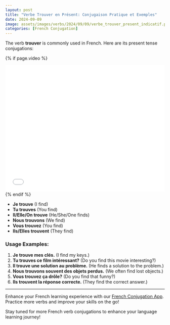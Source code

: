 ```yaml
---
layout: post
title: "Verbe Trouver en Présent: Conjugaison Pratique et Exemples"
date: 2024-09-09
image: assets/images/verbs/2024/09/09/verbe_trouver_present_indicatif.png
categories: [French Conjugation]
---
```


The verb **trouver** is commonly used in French. Here are its present tense conjugations:

<!-- Video Embed Section -->
{% if page.video %}
<div class="video-embed">
  <iframe width="100%" height="400" src="{{ page.video | escape }}" frameborder="0" allowfullscreen></iframe>
</div>
{% endif %}

- **Je trouve** (I find)
- **Tu trouves** (You find)
- **Il/Elle/On trouve** (He/She/One finds)
- **Nous trouvons** (We find)
- **Vous trouvez** (You find)
- **Ils/Elles trouvent** (They find)

### Usage Examples:

1. **Je trouve mes clés.** (I find my keys.)
2. **Tu trouves ce film intéressant?** (Do you find this movie interesting?)
3. **Il trouve une solution au problème.** (He finds a solution to the problem.)
4. **Nous trouvons souvent des objets perdus.** (We often find lost objects.)
5. **Vous trouvez ça drôle?** (Do you find that funny?)
6. **Ils trouvent la réponse correcte.** (They find the correct answer.)

---

Enhance your French learning experience with our [French Conjugation App]({{site.appStore.url}}). Practice more verbs and improve your skills on the go!

Stay tuned for more French verb conjugations to enhance your language learning journey!